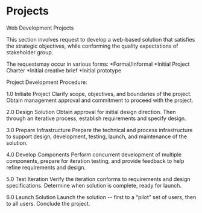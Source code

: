 # Projects
Web Development Projects

This section involves request to develop
a web-based solution that satisfies the strategic objectives, while conforming 
the quality expectations of stakeholder group.

The requestsmay occur in various forms:
*Formal/Informal
*Initial Project Charter
*Initial creative brief
*Initial prototype

Project Development Procedure:

1.0  Initiate Project
 Clarify scope, objectives, and boundaries of the project.
 Obtain management approval and commitment to proceed with the project.

2.0  Design Solution
 Obtain approval for initial design direction.
 Then through an iterative process, establish requirements and specify design.

3.0  Prepare Infrastructure
 Prepare the technical and process infrastructure to support design, development, testing, launch, and maintenance of the solution.

4.0  Develop Components
 Perform concurrent development of multiple components, prepare for iteration testing, and provide feedback to help refine requirements and design.

5.0  Test Iteration
 Verify the iteration conforms to requirements and design specifications.
 Determine when solution is complete, ready for launch.

6.0  Launch Solution
 Launch the solution -- first to a “pilot” set of users, then to all  users.
 Conclude the project.
